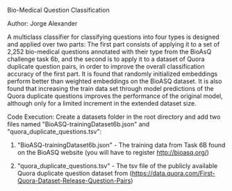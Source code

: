 Bio-Medical Question Classification

Author: Jorge Alexander

A multiclass classifier for classifying questions into four types is designed and applied over two parts: The first part consists of applying it to a set of 2,252 bio-medical questions annotated with their type from the BioAsQ challenge task 6b, and the second is to apply it to a dataset of Quora duplicate question pairs, in order to improve the overall classification accuracy of the first part. It is found that randomly initialized embeddings perform better than weighted embeddings on the BioASQ dataset. It is also found that increasing the train data set through model predictions of the Quora duplicate questions improves the performance of the original model, although only for a limited increment in the extended dataset size.

Code Execution:
Create a datasets folder in the root directory and add two files named "BioASQ-trainingDataset6b.json" and "quora_duplicate_questions.tsv":

1. "BioASQ-trainingDataset6b.json" - The training data from Task 6B found on the BioASQ website (you will have to register http://bioasq.org/)


2. "quora_duplicate_questions.tsv" - The tsv file of the publicly available Quora duplicate question dataset from (https://data.quora.com/First-Quora-Dataset-Release-Question-Pairs)


